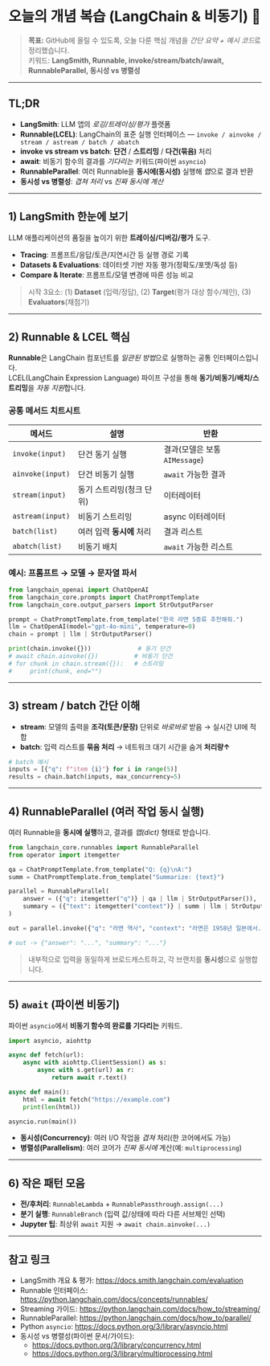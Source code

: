 # 오늘의 개념 복습 (LangChain & 비동기) 🚀

> **목표:** GitHub에 올릴 수 있도록, 오늘 다룬 핵심 개념을 *간단 요약 + 예시 코드*로 정리했습니다.  
> 키워드: **LangSmith, Runnable, invoke/stream/batch/await, RunnableParallel, 동시성 vs 병렬성**

---

## TL;DR
- **LangSmith**: LLM 앱의 *로깅/트레이싱/평가* 플랫폼
- **Runnable(LCEL)**: LangChain의 표준 실행 인터페이스 — `invoke / ainvoke / stream / astream / batch / abatch`
- **invoke vs stream vs batch**: **단건** / **스트리밍** / **다건(묶음)** 처리
- **await**: 비동기 함수의 결과를 *기다리는* 키워드(파이썬 `asyncio`)
- **RunnableParallel**: 여러 Runnable을 **동시에(동시성)** 실행해 *맵*으로 결과 반환
- **동시성 vs 병렬성**: *겹쳐 처리* vs *진짜 동시에 계산*

---

## 1) LangSmith 한눈에 보기
LLM 애플리케이션의 품질을 높이기 위한 **트레이싱/디버깅/평가** 도구.
- **Tracing**: 프롬프트/응답/토큰/지연시간 등 실행 경로 기록
- **Datasets & Evaluations**: 데이터셋 기반 자동 평가(정확도/포맷/독성 등)
- **Compare & Iterate**: 프롬프트/모델 변경에 따른 성능 비교

> 시작 3요소: (1) **Dataset** (입력/정답), (2) **Target**(평가 대상 함수/체인), (3) **Evaluators**(채점기)

---

## 2) Runnable & LCEL 핵심
**Runnable**은 LangChain 컴포넌트를 *일관된 방법*으로 실행하는 공통 인터페이스입니다.  
LCEL(LangChain Expression Language) 파이프 구성을 통해 **동기/비동기/배치/스트리밍**을 *자동 지원*합니다.

### 공통 메서드 치트시트
| 메서드 | 설명 | 반환 |
|---|---|---|
| `invoke(input)` | 단건 동기 실행 | 결과(모델은 보통 `AIMessage`) |
| `ainvoke(input)` | 단건 비동기 실행 | `await` 가능한 결과 |
| `stream(input)` | 동기 스트리밍(청크 단위) | 이터레이터 |
| `astream(input)` | 비동기 스트리밍 | async 이터레이터 |
| `batch(list)` | 여러 입력 **동시에** 처리 | 결과 리스트 |
| `abatch(list)` | 비동기 배치 | `await` 가능한 리스트 |

### 예시: 프롬프트 → 모델 → 문자열 파서
```python
from langchain_openai import ChatOpenAI
from langchain_core.prompts import ChatPromptTemplate
from langchain_core.output_parsers import StrOutputParser

prompt = ChatPromptTemplate.from_template("한국 라면 5종류 추천해줘.")
llm = ChatOpenAI(model="gpt-4o-mini", temperature=0)
chain = prompt | llm | StrOutputParser()

print(chain.invoke({}))             # 동기 단건
# await chain.ainvoke({})          # 비동기 단건
# for chunk in chain.stream({}):   # 스트리밍
#     print(chunk, end="")
```

---

## 3) stream / batch 간단 이해
- **stream**: 모델의 출력을 **조각(토큰/문장)** 단위로 *바로바로* 받음 → 실시간 UI에 적합
- **batch**: 입력 리스트를 **묶음 처리** → 네트워크 대기 시간을 숨겨 **처리량↑**

```python
# batch 예시
inputs = [{"q": f"item {i}"} for i in range(5)]
results = chain.batch(inputs, max_concurrency=5)
```

---

## 4) RunnableParallel (여러 작업 동시 실행)
여러 Runnable을 **동시에 실행**하고, 결과를 *맵(dict)* 형태로 받습니다.

```python
from langchain_core.runnables import RunnableParallel
from operator import itemgetter

qa = ChatPromptTemplate.from_template("Q: {q}\nA:")
summ = ChatPromptTemplate.from_template("Summarize: {text}")

parallel = RunnableParallel(
    answer = ({"q": itemgetter("q")} | qa | llm | StrOutputParser()),
    summary = ({"text": itemgetter("context")} | summ | llm | StrOutputParser()),
)

out = parallel.invoke({"q": "라면 역사", "context": "라면은 1958년 일본에서..."})

# out -> {"answer": "...", "summary": "..."}
```

> 내부적으로 입력을 동일하게 브로드캐스트하고, 각 브랜치를 **동시성**으로 실행합니다.

---

## 5) `await` (파이썬 비동기)
파이썬 `asyncio`에서 **비동기 함수의 완료를 기다리는** 키워드.

```python
import asyncio, aiohttp

async def fetch(url):
    async with aiohttp.ClientSession() as s:
        async with s.get(url) as r:
            return await r.text()

async def main():
    html = await fetch("https://example.com")
    print(len(html))

asyncio.run(main())
```

- **동시성(Concurrency)**: 여러 I/O 작업을 *겹쳐* 처리(한 코어에서도 가능)  
- **병렬성(Parallelism)**: 여러 코어가 *진짜 동시에* 계산(예: `multiprocessing`)

---

## 6) 작은 패턴 모음
- **전/후처리**: `RunnableLambda` + `RunnablePassthrough.assign(...)`
- **분기 실행**: `RunnableBranch` (입력 값/상태에 따라 다른 서브체인 선택)
- **Jupyter 팁**: 최상위 `await` 지원 → `await chain.ainvoke(...)`

---

## 참고 링크
- LangSmith 개요 & 평가: https://docs.smith.langchain.com/evaluation  
- Runnable 인터페이스: https://python.langchain.com/docs/concepts/runnables/  
- Streaming 가이드: https://python.langchain.com/docs/how_to/streaming/  
- RunnableParallel: https://python.langchain.com/docs/how_to/parallel/  
- Python `asyncio`: https://docs.python.org/3/library/asyncio.html  
- 동시성 vs 병렬성(파이썬 문서/가이드):  
  - https://docs.python.org/3/library/concurrency.html  
  - https://docs.python.org/3/library/multiprocessing.html